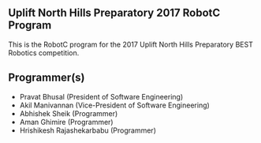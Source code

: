 ## Uplift North Hills Preparatory 2017 RobotC Program
This is the RobotC program for the 2017 Uplift North Hills Preparatory BEST Robotics competition. 

## Programmer(s)
- Pravat Bhusal (President of Software Engineering)
- Akil Manivannan (Vice-President of Software Engineering)
- Abhishek Sheik (Programmer)
- Aman Ghimire (Programmer)
- Hrishikesh Rajashekarbabu (Programmer)